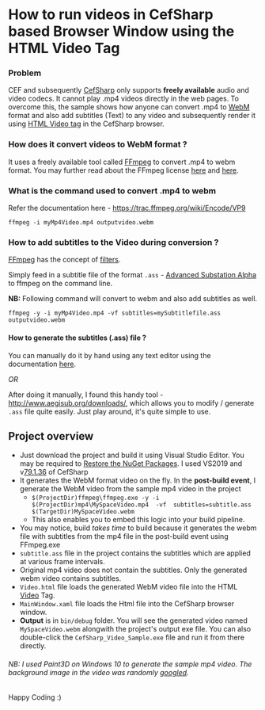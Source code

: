 # How to run videos in CefSharp based Browser Window using the HTML Video Tag

### Problem
CEF and subsequently [CefSharp](https://github.com/cefsharp/CefSharp/wiki/General-Usage#multimedia-audiovideo) only supports __freely available__ audio and video codecs. It cannot play .mp4 videos directly in the web pages.
To overcome this, the sample shows how anyone can convert .mp4 to [WebM](https://en.wikipedia.org/wiki/WebM) format
and also add subtitles (Text) to any video and subsequently render it using [HTML Video tag](https://www.w3schools.com/html/tryit.asp?filename=tryhtml5_video) in the CefSharp browser.

### How does it convert videos to WebM format ?
It uses a freely available tool called [FFmpeg](https://www.ffmpeg.org/download.html) to convert .mp4 to webm format.
You may further read about the FFmpeg license [here](https://www.ffmpeg.org/legal.html) and [here](https://video.stackexchange.com/a/14804).

### What is the command used to convert .mp4 to webm
Refer the documentation here - https://trac.ffmpeg.org/wiki/Encode/VP9

```ffmpeg -i myMp4Video.mp4 outputvideo.webm``` 

### How to add subtitles to the Video during conversion ?
[FFmpeg](https://trac.ffmpeg.org/) has the concept of [filters](https://trac.ffmpeg.org/wiki/HowToBurnSubtitlesIntoVideo).

Simply feed in a subtitle file of the format `.ass` - [Advanced Substation Alpha](https://www.matroska.org/technical/specs/subtitles/ssa.html) to ffmpeg on the command line.

__NB:__ Following command will convert to webm and also add subtitles as well.

```ffmpeg -y -i myMp4Video.mp4 -vf subtitles=mySubtitlefile.ass outputvideo.webm```

#### How to generate the subtitles (.ass) file ?
You can manually do it by hand using any text editor using the documentation [here](https://www.matroska.org/technical/specs/subtitles/ssa.html).

_OR_

After doing it manually, I found this handy tool - http://www.aegisub.org/downloads/, which allows you to modify / generate `.ass` file quite easily. Just play around, it's quite simple to use.

## Project overview
- Just download the project and build it using Visual Studio Editor. You may be required to [Restore the NuGet Packages](https://docs.microsoft.com/en-us/nuget/consume-packages/package-restore#restore-packages-automatically-using-visual-studio). I used VS2019 and v[79.1.36](https://github.com/cefsharp/CefSharp/releases/tag/v79.1.360) of CefSharp
- It generates the WebM format video on the fly. In the __post-build event__, I generate the WebM video from the sample mp4 video in the project
     -  `$(ProjectDir)ffmpeg\ffmpeg.exe -y -i $(ProjectDir)mp4\MySpaceVideo.mp4  -vf  subtitles=subtitle.ass  $(TargetDir)MySpaceVideo.webm`
     -  This also enables you to embed this logic into your build pipeline.
- You may notice, build _takes time_ to build because it generates the webm file with subtitles from the mp4 file in the post-build event using FFmpeg.exe
- `subtitle.ass` file in the project contains the subtitles which are applied at various frame intervals.
- Original mp4 video does not contain the subtitles. Only the generated webm video contains subtitles.
- `Video.html` file loads the generated WebM video file into the HTML [Video](https://www.w3schools.com/html/html5_video.asp) Tag.
- `MainWindow.xaml` file loads the Html file into the CefSharp browser window.
- __Output__ is in `bin/debug` folder. You will see the generated video named `MySpaceVideo.webm` alongwith the project's output exe file. 
You can also double-click the `CefSharp_Video_Sample.exe` file and run it from there directly.

###### NB: I used Paint3D on Windows 10 to generate the sample mp4 video. The background image in the video was randomly [googled](https://images.app.goo.gl/1fY1yZoR1Tajq44r9).

Happy Coding :)
